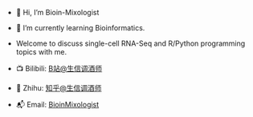 - 👋 Hi, I’m Bioin-Mixologist
- 🌱 I’m currently learning Bioinformatics.
- Welcome to discuss single-cell RNA-Seq and R/Python programming topics with me.

- 📺 Bilibili: [B站@生信调酒师](https://space.bilibili.com/2121534801)
- 🐶 Zhihu: [知乎@生信调酒师](https://www.zhihu.com/people/59-76-84-32)
- 📬 Email: [BioinMixologist](BioinMixologist@163.com)

<!---
Bioin-Mixologist/Bioin-Mixologist is a ✨ special ✨ repository because its `README.md` (this file) appears on your GitHub profile.
You can click the Preview link to take a look at your changes.
--->
